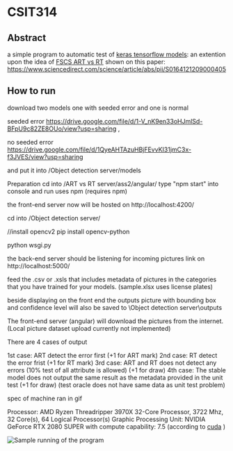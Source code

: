 # CSIT314
## Abstract
a simple program to automatic test of [keras tensorflow models](https://github.com/tensorflow/tensorflow/tree/master/tensorflow/python/keras):
an extention upon the idea of [FSCS ART vs RT](https://github.com/longchass/CSIT318-ART-vs-RT) shown on
this paper: https://www.sciencedirect.com/science/article/abs/pii/S0164121209000405
## How to run


download two models one with seeded error and one is normal 
 
seeded error
https://drive.google.com/file/d/1-V_nK9en33oHJmlSd-BFpU9c82ZE8OUo/view?usp=sharing , 

no seeded error
https://drive.google.com/file/d/1QyeAHTAzuHBjFEvvKI31jmC3x-f3JVES/view?usp=sharing

and put it into /Object detection server/models

Preparation
cd into /ART vs RT server/ass2/angular/
type "npm start" into console and run
uses npm (requires npm)

the front-end server now will be hosted on http://localhost:4200/

cd into /Object detection server/

//install opencv2
pip install opencv-python


python wsgi.py

the back-end server should be listening for incoming pictures link on http://localhost:5000/

feed the .csv or .xsls that includes metadata of pictures in the categories that you have trained for your models. (sample.xlsx uses license plates)

beside displaying on the front end the outputs picture with bounding box and confidence level will also be saved to \Object detection server\outputs

The front-end server (angular) will download the pictures from the internet. (Local picture dataset upload currently not implemented)

There are 4 cases of output

1st case: ART detect the error first (+1 for ART mark)
2nd case: RT  detect the error frist (+1 for RT  mark)
3rd case: ART and RT does not detect any errors (10% test of all attribute is allowed) (+1 for draw)
4th case: The stable model does not output the same result as the metadata provided in the unit test (+1 for draw) (test oracle does not have same data as unit test problem)

spec of machine ran in gif

Processor:	AMD Ryzen Threadripper 3970X 32-Core Processor, 3722 Mhz, 32 Core(s), 64 Logical Processor(s)
Graphic Processing Unit: NVIDIA GeForce RTX 2080 SUPER with compute capability: 7.5 (according to [cuda](https://developer.nvidia.com/cuda-gpus#compute) )

![Sample running of the program](https://github.com/longchass/images/blob/master/Animation.gif)
